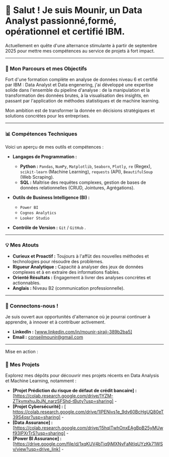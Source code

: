 # 👋 Salut ! Je suis Mounir, un Data Analyst passionné,formé, opérationnel et certifié IBM.

Actuellement en quête d'une alternance stimulante à partir de septembre 2025 pour mettre mes compétences au service de projets à fort impact.

---

### 🚀 Mon Parcours et mes Objectifs

Fort d'une formation complète en analyse de données niveau 6 et certifié par IBM : Data Analyst et Data engenering, j'ai développé une expertise solide dans l'ensemble du pipeline d'analyse : de la manipulation et la transformation des données brutes, à la visualisation des insights, en passant par l'application de méthodes statistiques et de machine learning.

Mon ambition est de transformer la donnée en décisions stratégiques et solutions concrètes pour les entreprises.

---

### 📊 Compétences Techniques

Voici un aperçu de mes outils et compétences :

* **Langages de Programmation :**
    * **Python :** `Pandas`, `NumPy`, `Matplotlib`, `Seaborn`, `Plotly`, `re` (Regex), `scikit-learn` (Machine Learning), `requests` (API), `BeautifulSoup` (Web Scraping).
    * **SQL :** Maîtrise des requêtes complexes, gestion de bases de données relationnelles (CRUD, Jointures, Agrégations).

* **Outils de Business Intelligence (BI) :**
    * `Power BI`
    * `Cognos Analytics`
    * `Looker Studio`

* **Contrôle de Version :** `Git` / `GitHub` .

---

### 💡 Mes Atouts

* **Curieux et Proactif :** Toujours à l'affût des nouvelles méthodes et technologies pour résoudre des problèmes.
* **Rigueur Analytique :** Capacité à analyser des jeux de données complexes et à en extraire des informations fiables.
* **Orienté Résultats :** Engagement à livrer des analyses concrètes et actionnables.
* **Anglais :** Niveau B2 (communication professionnelle).

---

### 🤝 Connectons-nous !

Je suis ouvert aux opportunités d'alternance où je pourrai continuer à apprendre, à innover et à contribuer activement.

* **LinkedIn :** [www.linkedin.com/in/mounir-siraji-389b2ba5]
* **Email :** conseilmounir@gmail.com

---

Mise en action : 

### 📂 Mes Projets

Explorez mes dépôts pour découvrir mes projets récents en Data Analysis et Machine Learning, notamment :

* **[Projet Prédiction du risque de défaut de crédit bancaire] :** [https://colab.research.google.com/drive/1YZM-ZTkymxhuJbJN_narzSFShd-tButy?usp=sharing] - 
* **[Projet Cybersécurité] :** [ https://colab.research.google.com/drive/1lPENivs1e_9dv60BcHgUQ80eT39S4qsr?usp=sharing] -
* **[Data Assurance] :** [https://colab.research.google.com/drive/15hqITwhOnxEAgBpB25yMUwf93IPXrTrS?usp=sharing] -
* **[Power BI Assurance] :**[https://drive.google.com/file/d/1xqKUV4bTiq9jMXNvFaNtIqUYzKk71WSv/view?usp=drive_link] -
